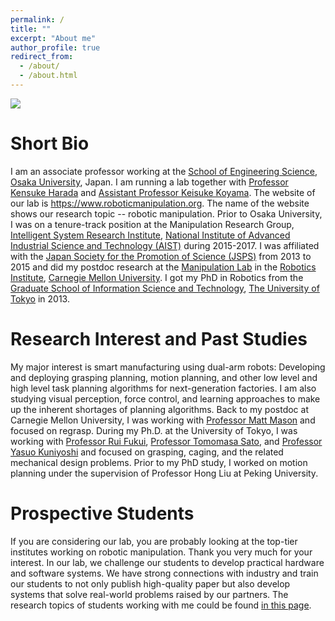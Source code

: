 ```yaml
---
permalink: /
title: ""
excerpt: "About me"
author_profile: true
redirect_from: 
  - /about/
  - /about.html
---
```

<img src="https://wanweiwei07.github.io/images/robotlist2.jpg">

Short Bio
======
I am an associate professor working at the [School of Engineering Science](https://www.es.osaka-u.ac.jp/en/), [Osaka University](https://www.osaka-u.ac.jp/en), Japan.  I am running a lab together with [Professor Kensuke Harada](http://www.hlab.sys.es.osaka-u.ac.jp/people/harada/) and [Assistant Professor Keisuke Koyama](https://kk-hs-sa.website/). The website of our lab is https://www.roboticmanipulation.org. The name of the website shows our research topic -- robotic manipulation. Prior to Osaka University, I was on a tenure-track position at the Manipulation Research Group, [Intelligent System Research Institute](https://unit.aist.go.jp/is/index.html), [National Institute of Advanced Industrial Science and Technology (AIST)](https://www.aist.go.jp/index_en.html) during 2015-2017. I was affiliated with the [Japan Society for the Promotion of Science (JSPS)](https://www.jsps.go.jp/english/) from 2013 to 2015 and did my postdoc research at the [Manipulation Lab](http://mlab.ri.cmu.edu/) in the [Robotics Institute](https://www.ri.cmu.edu/), [Carnegie Mellon University](https://www.cmu.edu/). I got my PhD in Robotics from the [Graduate School of Information Science and Technology](https://www.i.u-tokyo.ac.jp/index_e.shtml), [The University of Tokyo](https://www.u-tokyo.ac.jp/en/index.html) in 2013.

Research Interest and Past Studies
======
My major interest is smart manufacturing using dual-arm robots: Developing and deploying grasping planning, motion planning, and other low level and high level task planning algorithms for next-generation factories. I am also studying visual perception, force control, and learning approaches to make up the inherent shortages of planning algorithms. Back to my postdoc at Carnegie Mellon University, I was working with [Professor Matt Mason](http://www.cs.cmu.edu/~mason/) and focused on regrasp. During my Ph.D. at the University of Tokyo, I was working with [Professor Rui Fukui](https://www.k.u-tokyo.ac.jp/pros-e/person/rui_fukui/rui_fukui.htm), [Professor Tomomasa Sato](https://researchmap.jp/read0007519), and [Professor Yasuo Kuniyoshi](http://www.isi.imi.i.u-tokyo.ac.jp/member/) and focused on grasping, caging, and the related mechanical design problems. Prior to my PhD study, I worked on motion planning under the supervision of Professor Hong Liu at Peking University.

Prospective Students
======
If you are considering our lab, you are probably looking at the top-tier institutes working on robotic manipulation. Thank you very much for your interest. In our lab, we challenge our students to develop practical hardware and software systems. We have strong connections with industry and train our students to not only publish high-quality paper but also develop systems that solve real-world problems raised by our partners. The research topics of students working with me could be found [in this page](http://wanweiwei07.github.io).

<div style="display:inline-block;width:270px;"><script type="text/javascript" src="//rf.revolvermaps.com/0/0/7.js?i=1tbxe9zedcg&amp;m=0&amp;c=007eff&amp;cr1=00ff6c&amp;br=2&amp;sx=0&amp;ds=70" async="async"></script></div>
